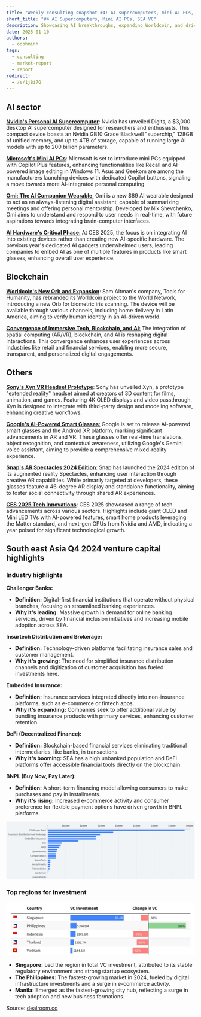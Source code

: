 ```yaml
---
title: "Weekly consulting snapshot #4: AI supercomputers, mini AI PCs, Worldcoin expansion, and SEA VC"
short_title: "#4 AI Supercomputers, Mini AI PCs, SEA VC"
description: Showcasing AI breakthroughs, expanding Worldcoin, and driving SEA investments
date: 2025-01-10
authors:
  - ooohminh
tags:
  - consulting
  - market-report
  - report
redirect:
  - /s/1j8i7Q
---
```


## AI sector

[**Nvidia's Personal AI Supercomputer**](https://www.wired.com/story/nvidia-personal-supercomputer-ces/): Nvidia has unveiled Digits, a $3,000 desktop AI supercomputer designed for researchers and enthusiasts. This compact device boasts an Nvidia GB10 Grace Blackwell "superchip," 128GB of unified memory, and up to 4TB of storage, capable of running large AI models with up to 200 billion parameters.

[**Microsoft's Mini AI PCs**](https://www.theverge.com/2025/1/2/24334251/microsoft-copilot-plus-mini-pcs-ces-2025-notepad): Microsoft is set to introduce mini PCs equipped with Copilot Plus features, enhancing functionalities like Recall and AI-powered image editing in Windows 11. Asus and Geekom are among the manufacturers launching devices with dedicated Copilot buttons, signaling a move towards more AI-integrated personal computing.

[**Omi: The AI Companion Wearable**:](https://www.theverge.com/2025/1/8/24338750/omi-ai-wearable-friend-companion) Omi is a new $89 AI wearable designed to act as an always-listening digital assistant, capable of summarizing meetings and offering personal mentorship. Developed by Nik Shevchenko, Omi aims to understand and respond to user needs in real-time, with future aspirations towards integrating brain-computer interfaces.

[**AI Hardware's Critical Phase**:](https://www.wired.com/story/ces-2025-ai-hardware-is-in-its-put-up-or-shut-up-era) At CES 2025, the focus is on integrating AI into existing devices rather than creating new AI-specific hardware. The previous year's dedicated AI gadgets underwhelmed users, leading companies to embed AI as one of multiple features in products like smart glasses, enhancing overall user experience.

## Blockchain

[**Worldcoin's New Orb and Expansion**](https://www.wired.com/story/worldcoin-sam-altman-orb/): Sam Altman's company, Tools for Humanity, has rebranded its Worldcoin project to the World Network, introducing a new Orb for biometric iris scanning. The device will be available through various channels, including home delivery in Latin America, aiming to verify human identity in an AI-driven world.

[**Convergence of Immersive Tech, Blockchain, and AI**:](https://www.weforum.org/stories/2024/06/the-technology-trio-of-immersive-technology-blockchain-and-ai-are-converging-and-reshaping-our-world/) The integration of spatial computing (AR/VR), blockchain, and AI is reshaping digital interactions. This convergence enhances user experiences across industries like retail and financial services, enabling more secure, transparent, and personalized digital engagements.

## Others

[**Sony's Xyn VR Headset Prototype**](https://www.theverge.com/2025/1/6/24337597/sony-xyn-vr-headset-prototype-3d-games-movies): Sony has unveiled Xyn, a prototype "extended reality" headset aimed at creators of 3D content for films, animation, and games. Featuring 4K OLED displays and video passthrough, Xyn is designed to integrate with third-party design and modeling software, enhancing creative workflows.

[**Google's AI-Powered Smart Glasses**:](https://www.wired.com/story/google-android-xr-demo-smart-glasses-mixed-reality-headset-project-moohan/) Google is set to release AI-powered smart glasses and the Android XR platform, marking significant advancements in AR and VR. These glasses offer real-time translations, object recognition, and contextual awareness, utilizing Google's Gemini voice assistant, aiming to provide a comprehensive mixed-reality experience.

[**Snap's AR Spectacles 2024 Edition**](https://www.wired.com/story/snap-spectacles-2024-hands-on/): Snap has launched the 2024 edition of its augmented reality Spectacles, enhancing user interaction through creative AR capabilities. While primarily targeted at developers, these glasses feature a 46-degree AR display and standalone functionality, aiming to foster social connectivity through shared AR experiences.

[**CES 2025 Tech Innovations**](https://www.theverge.com/2025/1/4/24335163/ces-2025-what-to-expect-tvs-smart-home-auto): CES 2025 showcased a range of tech advancements across various sectors. Highlights include giant OLED and Mini LED TVs with AI-powered features, smart home products leveraging the Matter standard, and next-gen GPUs from Nvidia and AMD, indicating a year poised for significant technological growth.

## South east Asia Q4 2024 venture capital highlights

### Industry highlights

**Challenger Banks:**

- **Definition:** Digital-first financial institutions that operate without physical branches, focusing on streamlined banking experiences.
- **Why it's leading:** Massive growth in demand for online banking services, driven by financial inclusion initiatives and increasing mobile adoption across SEA.

**Insurtech Distribution and Brokerage:**

- **Definition:** Technology-driven platforms facilitating insurance sales and customer management.
- **Why it's growing:** The need for simplified insurance distribution channels and digitization of customer acquisition has fueled investments here.

**Embedded Insurance:**

- **Definition:** Insurance services integrated directly into non-insurance platforms, such as e-commerce or fintech apps.
- **Why it's expanding:** Companies seek to offer additional value by bundling insurance products with primary services, enhancing customer retention.

**DeFi (Decentralized Finance):**

- **Definition:** Blockchain-based financial services eliminating traditional intermediaries, like banks, in transactions.
- **Why it's booming:** SEA has a high unbanked population and DeFi platforms offer accessible financial tools directly on the blockchain.

**BNPL (Buy Now, Pay Later):**

- **Definition:** A short-term financing model allowing consumers to make purchases and pay in installments.
- **Why it's rising:** Increased e-commerce activity and consumer preference for flexible payment options have driven growth in BNPL platforms.

![](assets/top-sea-invested-sectors.webp)

### Top regions for investment

![](assets/top-regions-invested.webp)

- **Singapore:** Led the region in total VC investment, attributed to its stable regulatory environment and strong startup ecosystem.
- **The Philippines:** The fastest-growing market in 2024, fueled by digital infrastructure investments and a surge in e-commerce activity.
- **Manila:** Emerged as the fastest-growing city hub, reflecting a surge in tech adoption and new business formations.

Source: [dealroom.co](https://dealroom.co/)
